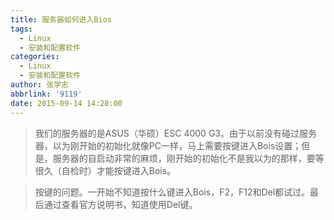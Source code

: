 ```yaml
---
title: 服务器如何进入Bios
tags:
  - Linux
  - 安装和配置软件
categories:
  - Linux
  - 安装和配置软件
author: 张学志
abbrlink: '9119'
date: 2015-09-14 14:28:00
---
```





> 我们的服务器的是ASUS（华硕）ESC 4000 G3。由于以前没有碰过服务器，以为刚开始的初始化就像PC一样，马上需要按键进入Bois设置；但是，服务器的自启动非常的麻烦，刚开始的初始化不是我以为的那样，要等很久（自检时）才能按键进入Bois。
    
> 按键的问题。一开始不知道按什么键进入Bois，F2，F12和Del都试过。最后通过查看官方说明书，知道使用Del键。
